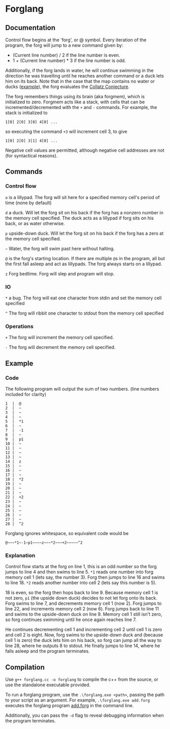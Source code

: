 # Forglang

## Documentation
Control flow begins at the 'forg', or @ symbol. Every iteration of the program, the forg will jump to a new command given by:

 - (Current line number) / 2 if the line number is even.
  - 1 + (Current line number) * 3 if the line number is odd.

Additionally, if the forg lands in water, he will continue swimming in the direction he was travelling until he reaches another command or a duck lets him on its back. Note that in the case that the map contains no water or ducks ([example](collatz.forg)), the forg evaluates the [Collatz Conjecture](https://en.wikipedia.org/wiki/Collatz_conjecture).

The forg remembers things using its brain (aka forgmem), which is initialized to zero. Forgmem acts like a stack, with cells that can be incremented/decremented with the `+` and `-` commands. For example, the stack is initialized to

```
1[0] 2[0] 3[0] 4[0] ...
```
so executing the command `+3` will increment cell 3, to give

```
1[0] 2[0] 3[1] 4[0] ...
```

Negative cell values are permitted, although negative cell addresses are not (for syntactical reasons).

## Commands

### Control flow
`o` is a lillypad. The forg will sit here for a specified memory cell's period of time (none by default)

`d` a duck. Will let the forg sit on his back if the forg has a nonzero number in the memory cell specified. The duck acts as a lillypad if forg sits on his back, or as water otherwise.

`p` upside-down duck. Will let the forg sit on his back if the forg has a zero at the memory cell specified.

`~` Water, the forg will swim past here without halting.

`@` is the forg's starting location. If there are multiple `@`s in the program, all but the first fall asleep and act as lillypads. The forg always starts on a lillypad.

`z` Forg bedtime. Forg will slep and program will stop. 

### IO

`*` a bug. The forg will eat one character from stdin and set the memory cell specified

`^` The forg will ribbit one character to stdout from the memory cell specified

### Operations

`+` The forg will increment the memory cell specified.

`-` The forg will decrement the memory cell specified.





## Example

### Code
The following program will output the sum of two numbers. (line numbers included for clarity)
```
1  |  @
2  |  ~
3  |  ~
4  |  ~
5  |  *1
6  |  ~
7  |  -1
8  |  ~
9  |  p1
10 |  ~
11 |  ~
12 |  ~
13 |  ~
14 |  z
15 |  ~
16 |  ~
17 |  ~
18 |  *2
19 |  ~
20 |  ~
21 |  ~
22 |  +2
23 |  ~
24 |  ~
25 |  ~
26 |  ~ 
27 |  ~
28 |  ^2
```
Forglang ignores whitespace, so equivalent code would be
```
@~~~*1~-1~p1~~~~z~~~*2~~~+2~~~~~^2
```

### Explanation
Control flow starts at the forg on line 1, this is an odd number so the forg jumps to line 4 and then swims to line 5. `*1` reads one number into forg memory cell 1 (lets say, the number 3). Forg then jumps to line 16 and swims to line 18. `*2` reads another number into cell 2 (lets say this number is 5). 

18 is even, so the forg then hops back to line 9. Because memory cell 1 is not zero, `p1` (the upside down duck) decides to not let forg onto its back. Forg swims to line 7, and decrements memory cell 1 (now 2). Forg jumps to line 22, and increments memory cell 2 (now 6). Forg jumps back to line 11 and swims to the upside-down duck on line 9. Memory cell 1 still isn't zero, so forg continues swimming until he once again reaches line 7. 

He continues decrementing cell 1 and incrementing cell 2 until cell 1 is zero and cell 2 is eight. Now, forg swims to the upside-down duck and (because cell 1 is zero) the duck lets him on his back, so forg can jump all the way to line 28, where he outputs 8 to stdout. He finally jumps to line 14, where he falls asleep and the program terminates.

## Compilation

<!-- BUILD: g++ forglang.cc -o forglang -fPIC -static -static-libgcc -static-libstdc++ -->

Use `g++ forglang.cc -o forglang` to compile the c++ from the source, or use the standalone executable provided.


To run a forglang program, use the
```.\forglang.exe <path>```, passing the path to your script as an argument. For example, ```.\forglang.exe add.forg``` executes the forglang program [add.forg](add.forg) in the command line.

Additionally, you can pass the `-d` flag to reveal debugging information when the program terminates.